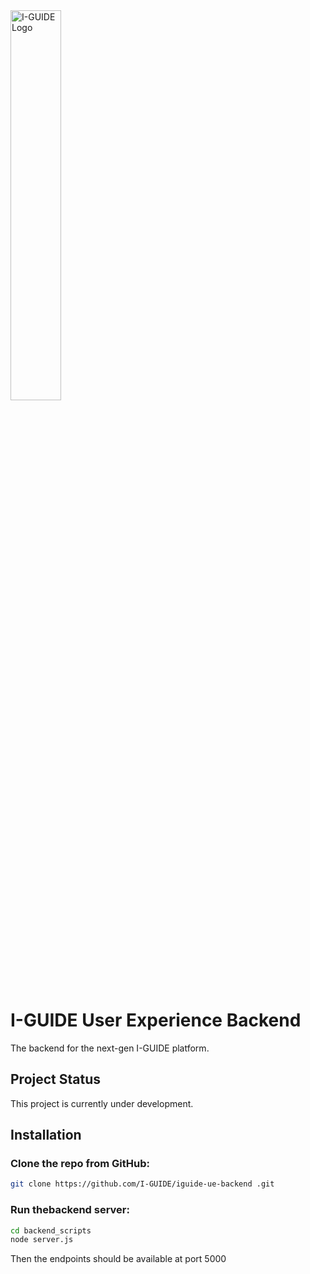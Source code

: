 <img src="[public/images/Logo.png](https://github.com/I-GUIDE/iguide-ue-frontend/blob/master/public/images/Logo.png)" alt="I-GUIDE Logo" width="40%"/>

# I-GUIDE User Experience Backend

The backend for the next-gen I-GUIDE platform.

## Project Status
This project is currently under development.

## Installation
### Clone the repo from GitHub:
```bash
git clone https://github.com/I-GUIDE/iguide-ue-backend .git
```

### Run thebackend server:
```bash
cd backend_scripts
node server.js
```
Then the endpoints should be available at port 5000

